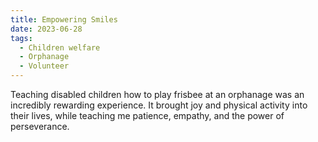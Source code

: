 ```yaml
---
title: Empowering Smiles
date: 2023-06-28
tags:
  - Children welfare
  - Orphanage
  - Volunteer
---
```


Teaching disabled children how to play frisbee at an orphanage was an incredibly rewarding experience. It brought joy and physical activity into their lives, while teaching me patience, empathy, and the power of perseverance.


